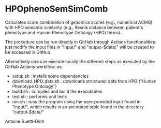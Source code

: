 # HPOphenoSemSimComb
Calculates score combination of genomics scores (e.g., numerical ACMG) with HPO semantic similarity (e.g., Resnik distance between patient's phenotype and Human Phenotype Ontology (HPO) terms).

The procedure can be run directly in GitHub through Actions functionalities: just modify the input files in "Input/" and "output-$date/" will be created to be accessed in GitHub. 

Alternatively one can execute locally the different steps as executed by the GitHub Actions workflow, as:

- setup.sh : installs some dependencies
- download_HPO_data.sh :  downloads structured data from HPO ("Human Phenotype Ontology")
- build.sh : compiles and build the executables
- test.sh : performs unit tests
- run.sh : runs the program using the user-provided input found in "Input/", which results in an annotated table found in the directory "output-$date/"

Antoine Buetti-Dinh

